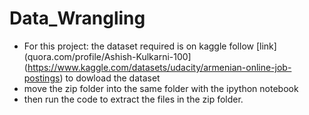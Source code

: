 # Data_Wrangling
- For this project: the dataset required is on kaggle follow [link](quora.com/profile/Ashish-Kulkarni-100](https://www.kaggle.com/datasets/udacity/armenian-online-job-postings) to dowload the dataset
- move the zip folder into the same folder with the ipython notebook
- then run the code to extract the files in the zip folder.
